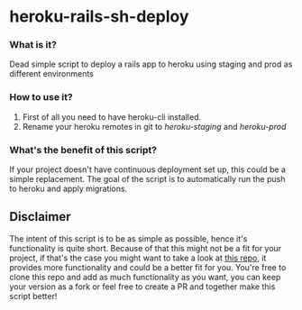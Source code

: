 # heroku-rails-sh-deploy

### What is it?

Dead simple script to deploy a rails app to heroku using staging and prod as different environments

### How to use it?

1. First of all you need to have heroku-cli installed.
2. Rename your heroku remotes in git to _heroku-staging_ and _heroku-prod_

### What's the benefit of this script?

If your project doesn't have continuous deployment set up, this could be a simple replacement. The goal of the script is to automatically run the push to heroku and apply migrations.

## Disclaimer

The intent of this script is to be as simple as possible, hence it's functionality is quite short. Because of that this might not be a fit for your project, if that's the case you might want to take a look at [this repo](https://github.com/gma/heroku-deploy-rails), it provides more functionality and could be a better fit for you.
You're free to clone this repo and add as much functionality as you want, you can keep your version as a fork or feel free to create a PR and together make this script better!

